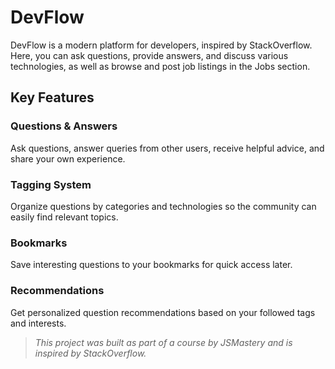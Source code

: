 # DevFlow

DevFlow is a modern platform for developers, inspired by StackOverflow. Here, you can ask questions, provide answers, and discuss various technologies, as well as browse and post job listings in the Jobs section.

## Key Features

### Questions & Answers

Ask questions, answer queries from other users, receive helpful advice, and share your own experience.

### Tagging System

Organize questions by categories and technologies so the community can easily find relevant topics.

### Bookmarks

Save interesting questions to your bookmarks for quick access later.

### Recommendations

Get personalized question recommendations based on your followed tags and interests.

> *This project was built as part of a course by JSMastery and is inspired by StackOverflow.*

